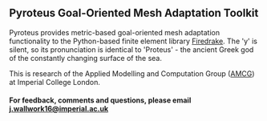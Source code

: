 ## Pyroteus Goal-Oriented Mesh Adaptation Toolkit

Pyroteus provides metric-based goal-oriented mesh
adaptation functionality to the Python-based finite
element library [Firedrake][firedrake]. The 'y' is
silent, so its pronunciation is identical to
'Proteus' - the ancient Greek god of the constantly
changing surface of the sea.

This is research of the Applied Modelling and
Computation Group ([AMCG][amcg]) at Imperial College
London.

#### For feedback, comments and questions, please email j.wallwork16@imperial.ac.uk

[firedrake]: https://firedrakeproject.org/ "Firedrake"
[amcg]: http://www.imperial.ac.uk/earth-science/research/research-groups/amcg/ "AMCG"
